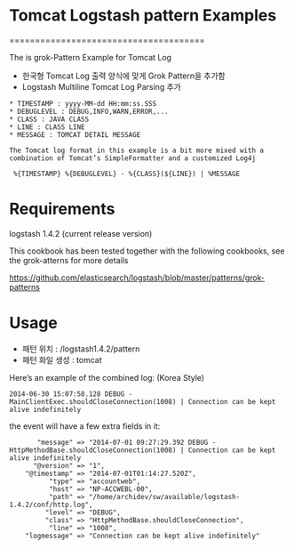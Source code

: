 # Tomcat Logstash pattern Examples
======================================

The is grok-Pattern Example for Tomcat Log 

* 한국형 Tomcat Log 출력 양식에 맞게 Grok Pattern을 추가함 
* Logstash Multiline Tomcat  Log Parsing 추가 
 
```
* TIMESTAMP : yyyy-MM-dd HH:mm:ss.SSS
* DEBUGLEVEL : DEBUG,INFO,WARN,ERROR,...
* CLASS : JAVA CLASS 
* LINE : CLASS LINE 
* MESSAGE : TOMCAT DETAIL MESSAGE 

The Tomcat log format in this example is a bit more mixed with a combination of Tomcat’s SimpleFormatter and a customized Log4j 

 %{TIMESTAMP} %{DEBUGLEVEL} - %{CLASS}(${LINE}) | %MESSAGE
 ```

Requirements 
=========
logstash 1.4.2 (current release version)

This cookbook has been tested together with the following cookbooks, see the grok-atterns for more details

https://github.com/elasticsearch/logstash/blob/master/patterns/grok-patterns


Usage
=====
* 패턴 위치 : /logstash1.4.2/pattern 
* 패턴 화일 생성 : tomcat

Here’s an example of the combined log: (Korea Style)
```
2014-06-30 15:07:58.128 DEBUG - MainClientExec.shouldCloseConnection(1008) | Connection can be kept alive indefinitely
```
the  event will have a few extra fields in it:
``` 
       "message" => "2014-07-01 09:27:29.392 DEBUG - HttpMethodBase.shouldCloseConnection(1008) | Connection can be kept alive indefinitely
      "@version" => "1",
    "@timestamp" => "2014-07-01T01:14:27.520Z",
          "type" => "accountweb",
          "host" => "NP-ACCWEBL-00",
          "path" => "/home/archidev/sw/available/logstash-1.4.2/conf/http.log",
         "level" => "DEBUG",
         "class" => "HttpMethodBase.shouldCloseConnection",
          "line" => "1008",
    "logmessage" => "Connection can be kept alive indefinitely" 
```
